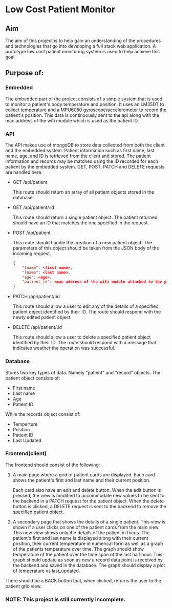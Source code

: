 # **Low Cost Patient Monitor**

## **Aim**

The aim of this project is to help gain an understanding of the procedures and technologies that go into developing a full stack web application. A prototype low cost patient monitoring system is used to help achieve this goal.

## **Purpose of:**

### **Embedded**

The embedded part of the project consists of a simple system that is used to monitor a patient's body temperature and position. It uses an LM35DT to collect temperature and a MPU6050 gyroscope/accelerometer to record the patient's position. This data is continuously sent to the api along with the mac address of the wifi module which is used as the patient ID. 

### **API**

The API makes use of mongoDB to store data collected from both the client and the embedded system. Patient information such as first name, last name, age, and ID is retrieved from the client and stored. The patient information and records may be matched using the ID recorded for each patient by the embedded system. GET, POST, PATCH and DELETE requests are handled here. 

- GET /api/patient

    This route should return an array of all patient objects stored in the database.

- GET /api/patient/:id

    This route should return a single patient object. The patient returned should have an ID that matches the one specified in the request.

- POST /api/patient

    This route should handle the creation of a new patient object. The parameters of this object should be taken from the JSON body of the incoming request.

    ```json
    {
    	"fname": <first name>,
    	"lname": <last name>,
    	"age": <age>,
    	"patient_id": <mac address of the wifi module attached to the patient>
    }
    ```

- PATCH /api/patient/:id

    This route should allow a user to edit any of the details of a specified patient object identified by their ID. The route should respond with the newly edited patient object.

- DELETE /api/patient/:id

    This route should allow a user to delete a specified patient object identified by their ID. The route should respond with a message that indicates weather the operation was successful.

### **Database**

Stores two key types of data. Namely "patient" and "record" objects. 
The patient object consists of: 
- First name
- Last name
- Age
- Patient ID

While the records object consist of: 
- Temperture
- Position
- Patient ID
- Last Updated

### **Frontend(client)**  


The frontend should consist of the following:

1. A main page where a grid of patient cards are displayed. Each card shows the patient's first and last name and their current position. 

    Each card also have an edit and delete button. When the edit button is pressed, the view is modified to accommodate new values to be sent to the backend in a PATCH request for the patient object. When the delete button is clicked, a DELETE request is sent to the backend to remove the specified patient object.

2. A secondary page that shows the details of a single patient. This view is shown if a user clicks on one of the patient cards from the main view. This new view shows only the details of the patient in focus. The patient's first and last name is displayed along with their current position, their current temperature in numerical form as well as a graph of the patients temperature over time. The graph should show temperature of the patient over the time span of the last half hour. This graph should update as soon as new a record data point is received by the backend and saved in the database. The graph should display a plot of temperature vs last_updated.

There should be a BACK button that, when clicked, returns the user to the patient grid view.

### **NOTE: This project is still currently incomplete.**








